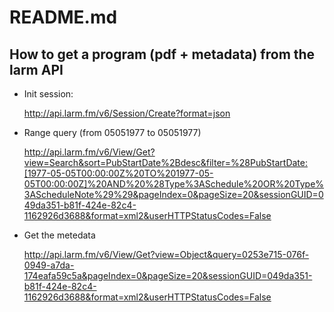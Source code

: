 README.md
=========

How to get a program (pdf + metadata) from the larm API
--------------------------------------------------------

* Init session:

 	http://api.larm.fm/v6/Session/Create?format=json

* Range query (from 05051977 to 05051977)
	
	http://api.larm.fm/v6/View/Get?view=Search&sort=PubStartDate%2Bdesc&filter=%28PubStartDate:[1977-05-05T00:00:00Z%20TO%201977-05-05T00:00:00Z]%20AND%20%28Type%3ASchedule%20OR%20Type%3AScheduleNote%29%29&pageIndex=0&pageSize=20&sessionGUID=049da351-b81f-424e-82c4-1162926d3688&format=xml2&userHTTPStatusCodes=False


* Get the metedata 
	
	http://api.larm.fm/v6/View/Get?view=Object&query=0253e715-076f-0949-a7da-174eafa59c5a&pageIndex=0&pageSize=20&sessionGUID=049da351-b81f-424e-82c4-1162926d3688&format=xml2&userHTTPStatusCodes=False

